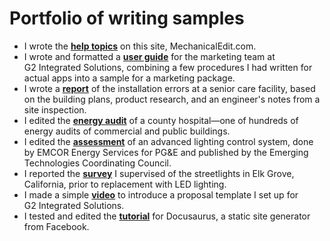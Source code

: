 # Portfolio of writing&nbsp;samples

- I wrote the **[help topics](https://www.mechanicaledit.com/)** on this site, MechanicalEdit.com.
- I wrote and formatted a **[user guide](https://www.mechanicaledit.com/samples/Jay%20Martin%2C%20Sample%20User%20Guide%2C%20Demo%20App.pdf)** for the marketing team at G2&nbsp;Integrated Solutions, combining a few procedures I&nbsp;had written for actual apps into a sample for a marketing package.
- I wrote a **[report](https://www.mechanicaledit.com/samples/Jay%20Martin%2C%20Sample%20Report%2C%20Lighting%20Problems.pdf)** of the installation errors at a senior care facility, based on the building plans, product research, and an engineer's notes from a site inspection.
- I edited the **[energy audit](https://www.mechanicaledit.com/samples/Jay%20Martin%2C%20Sample%20Report%2C%20Energy%20Audit.pdf)** of a county hospital&mdash;one of hundreds of energy audits of commercial and public buildings.
- I edited the **[assessment](https://www.mechanicaledit.com/samples/ET12PGE1031%20ALCS%20in%20an%20Office%20Bldg.pdf)** of an advanced lighting control system, done by EMCOR Energy Services for PG&E and published by the Emerging Technologies Coordinating Council.
- I reported the **[survey](https://www.mechanicaledit.com/samples/Jay%20Martin%2C%20Sample%20Report%2C%20Streetlight%20Inventory.pdf)** I&nbsp;supervised of the streetlights in Elk&nbsp;Grove, California, prior to replacement with LED lighting.
- I made a simple **[video](https://www.mechanicaledit.com/samples/Jay%20Martin%2C%20Sample%20Video%2C%20Template%20Intro.mp4)** to introduce a proposal template I&nbsp;set&nbsp;up for G2&nbsp;Integrated Solutions. 
- I tested and edited the **[tutorial](https://web.archive.org/web/20190806204143/https://docusaurus.io/docs/en/next/tutorial-setup)** for Docusaurus, a&nbsp;static site generator from Facebook.
